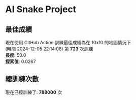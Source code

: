 
# AI Snake Project

## **最佳成績**











































































































現在使用 GitHub Action 訓練最佳成績為在 10x10 的地圖情況下  
(時間 2024-12-05 22:14:08) 第 **723** 次訓練  
**長度**: 50.0  
**探索值**: 0.0267























































































































































































































## 總訓練次數
現在已經訓練了: **788000** 次
